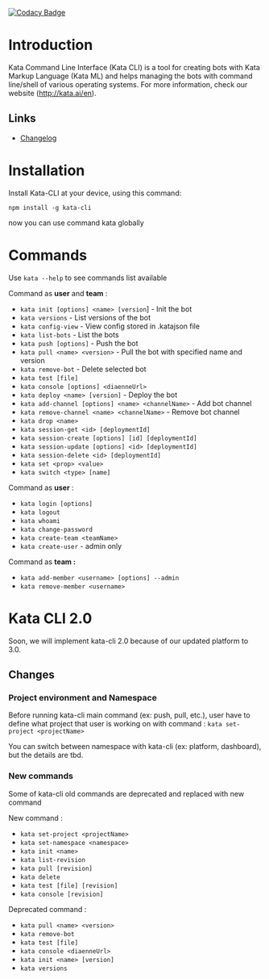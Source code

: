 [![Codacy Badge](https://api.codacy.com/project/badge/Grade/5445d7e1a31740f8a4659e4774a168d9)](https://www.codacy.com?utm_source=git@bitbucket.org&amp;utm_medium=referral&amp;utm_content=yesboss/kata-cli&amp;utm_campaign=Badge_Grade)

# Introduction

Kata Command Line Interface (Kata CLI) is a tool for creating bots with Kata Markup Language (Kata ML) and helps managing the bots with command line/shell of various operating systems.
For more information, check our website (http://kata.ai/en).

## Links

- [Changelog](CHANGELOG.md)

# Installation

Install Kata-CLI at your device, using this command:

```shell
npm install -g kata-cli
```

now you can use command kata globally

# Commands

Use `kata --help` to see commands list available

Command as **user** and **team** : 

* `kata init [options] <name> [version`] - Init the bot
* `kata versions` - List versions of the bot
* `kata config-view` - View config stored in .katajson file
* `kata list-bots` - List the bots
* `kata push [options]` - Push the bot
* `kata pull <name> <version>` - Pull the bot with specified name and version
* `kata remove-bot` - Delete selected bot
* `kata test [file]`
* `kata console [options] <diaenneUrl>`
* `kata deploy <name> [version]` - Deploy the bot
* `kata add-channel [options] <name> <channelName>` - Add bot channel
* `kata remove-channel <name> <channelName>` - Remove bot channel
* `kata drop <name>`
* `kata session-get <id> [deploymentId]`
* `kata session-create [options] [id] [deploymentId]`
* `kata session-update [options] <id> [deploymentId]`
* `kata session-delete <id> [deploymentId]`
* `kata set <prop> <value>`
* `kata switch <type> [name]`

Command as **user** : 

* `kata login [options]`
* `kata logout`
* `kata whoami`
* `kata change-password`
* `kata create-team <teamName>`
* `kata create-user`  - admin only

Command as **team :**

* `kata add-member <username> [options] --admin`
* `kata remove-member <username>`

# Kata CLI 2.0

Soon, we will implement kata-cli 2.0 because of our updated platform to 3.0.

## Changes 

### Project environment and Namespace

Before running kata-cli main command (ex: push, pull, etc.), user have to define what project that user is working on with command : 
`kata set-project <projectName>`

You can switch between namespace with kata-cli (ex: platform, dashboard), but the details are tbd.

### New commands

Some of kata-cli old commands are deprecated and replaced with new command

New command : 

* `kata set-project <projectName>`
* `kata set-namespace <namespace>`
* `kata init <name>`
* `kata list-revision`
* `kata pull [revision]`
* `kata delete`
* `kata test [file] [revision]`
* `kata console [revision]`

Deprecated command : 

* `kata pull <name> <version>` 
* `kata remove-bot`
* `kata test [file]`
* `kata console <diaenneUrl>`
* `kata init <name> [version]`
* `kata versions`
